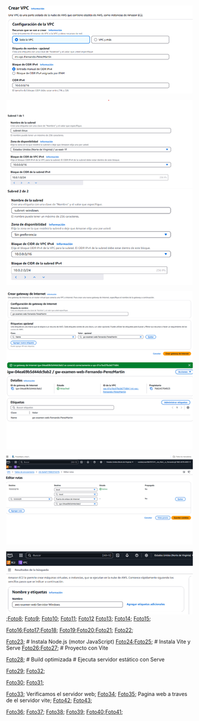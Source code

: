 <!--  Examen AWS: Creación de una VPC con Máquinas Virtuales y Despliegue Web-->

<!--Documenta:
Configuración VPC y subredes.
Configuración instancias EC2.
Instalación Node.js, Vite y Serve.
Configuración Security Groups.
Capturas mostrando accesibilidad web.
Archivo README.md con capturas web.
Realiza un PR al repositorio de un compañero con revisión constructiva. -->

<!--Paso 1: Crear una VPC en AWS -->

 
![Foto1](../imagenes/Foto1.png) 

<!--  Crea dos subredes:
subnet-linux: CIDR 10.0.1.0/24
subnet-windows: CIDR 10.0.2.0/24  -->

 ![Foto2](../imagenes/Foto2.png)
 ![Foto3](../imagenes/Foto3.png)

 <!--Crea una Internet Gateway asociada a la VPC. -->

 ![Foto4](../imagenes/Foto4.png)
  ![Foto5](../imagenes/Foto5.png)

 <!--Añade una regla en la tabla de rutas (0.0.0.0/0) hacia el Internet Gateway. -->
 ![Foto6](../imagenes/Foto6.png)

<!--Creación de instancias EC2 -->

<!--1. Instancia EC2 Windows
Windows Server 2022 en la subnet-windows.
Tipo: t3.medium.
Security Group Entrante: HTTP (80), Vite (5173), RDP (3389).-->
![Foto7](../imagenes/Foto7.png);[Foto8](../imagenes/Foto8.png); [Foto9](../imagenes/Foto9.png);
[Foto10](../imagenes/Foto10.png); [Foto11](../imagenes/Foto11.png); [Foto12](../imagenes/Foto12.png)
[Foto13](../imagenes/Foto13.png); [Foto14](../imagenes/Foto14.png); [Foto15](../imagenes/Foto15.png);

<!--2. Instancia EC2 Linux (Ubuntu)
Ubuntu 22.04 en la subnet-linux.
IP pública asignada.
Security Group Entrante: HTTP (80), Vite (5173), SSH (22).
Acceso mediante clave privada SSH -->
[Foto16](../imagenes/Foto16.png);[Foto17](../imagenes/Foto17.png);[Foto18](../imagenes/Foto18.png);
[Foto19](../imagenes/Foto19.png);[Foto20](../imagenes/Foto20.png);[Foto21](../imagenes/Foto21.png);
[Foto22](../imagenes/Foto22.png);

<!--Instalación y despliegue web
Nota:
Usaremos serve, un servidor web ligero para archivos estáticos generados por Vite.
La carpeta generada por Vite (dist) puede permanecer en tu directorio persona -->
[Foto23](../imagenes/Foto23.png); # Instala Node.js (motor JavaScript)
[Foto24](../imagenes/Foto24.png);[Foto25](../imagenes/Foto25.png); # Instala Vite y Serve
[Foto26](../imagenes/Foto26.png);[Foto27](../imagenes/Foto27.png); # Proyecto con Vite

[Foto28](../imagenes/Foto28.png); # Build optimizada  # Ejecuta servidor estático con Serve


<!--Security Groups AWS

Reglas entrantes (INBOUND):
HTTP (80) desde 0.0.0.0/0.
Vite (5173) desde 0.0.0.0/0.
SSH (22) desde tu IP pública (solo Linux).
RDP (3389) desde tu IP pública (solo Windows). -->
[Foto29](../imagenes/Foto29.png); [Foto32](../imagenes/Foto32.png);

<!--Reglas salientes (OUTBOUND):
Todo el tráfico permitido (0.0.0.0/0).
 -->
[Foto30](../imagenes/Foto30.png); [Foto31](../imagenes/Foto31.png);

<!--Probar el acceso web:
Acceso por navegador: http://tu_ip_publica:5173
Capturas en README de tu web y la de un compañero -->
 [Foto33](../imagenes/Foto33.png);  Verificamos el servidor web;
 [Foto34](../imagenes/Foto34.png); [Foto35](../imagenes/Foto35.png); Pagina web a traves de el servidor vite; [Foto42](../imagenes/Foto42.png); [Foto43](../imagenes/Foto43.png);
 

<!--Realizar un Pull Request al repositorio del compañero con revision constructiva -->
 [Foto36](../imagenes/Foto36.png); [Foto37](../imagenes/Foto37.png); [Foto38](../imagenes/Foto38.png);
 [Foto39](../imagenes/Foto39.png); [Foto40](../imagenes/Foto40.png);[Foto41](../imagenes/Foto41.png);











